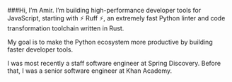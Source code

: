 ###Hi, I’m Amir.
I’m building high-performance developer tools for JavaScript, starting with ⚡ Ruff ⚡, an extremely fast Python linter and code transformation toolchain written in Rust.

My goal is to make the Python ecosystem more productive by building faster developer tools.

I was most recently a staff software engineer at Spring Discovery. Before that, I was a senior software engineer at Khan Academy.
